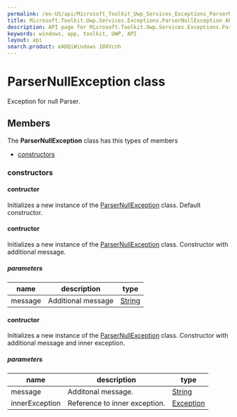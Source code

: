 ```yaml
---
permalink: /en-US/api/Microsoft_Toolkit_Uwp_Services_Exceptions_ParserNullException.htm
title: Microsoft.Toolkit.Uwp.Services.Exceptions.ParserNullException API 
description: API page for Microsoft.Toolkit.Uwp.Services.Exceptions.ParserNullException
keywords: windows, app, toolkit, UWP, API
layout: api
search.product: eADQiWindows 10XVcnh
---
```



# ParserNullException class

Exception for null Parser.

## Members

The **ParserNullException** class has this types of members

* [constructors](#constructors)

### constructors

#### contructor

Initializes a new instance of the [ParserNullException](Microsoft_Toolkit_Uwp_Services_Exceptions_ParserNullException.htm) class. Default constructor.



#### contructor

Initializes a new instance of the [ParserNullException](Microsoft_Toolkit_Uwp_Services_Exceptions_ParserNullException.htm) class. Constructor with additional message.

##### parameters



| name | description | type || --- | --- | --- || message | Additional message | [String](https://msdn.microsoft.com/library/windows/apps/System.String) |


#### contructor

Initializes a new instance of the [ParserNullException](Microsoft_Toolkit_Uwp_Services_Exceptions_ParserNullException.htm) class. Constructor with additional message and inner exception.

##### parameters



| name | description | type || --- | --- | --- || message | Additonal message. | [String](https://msdn.microsoft.com/library/windows/apps/System.String) || innerException | Reference to inner exception. | [Exception](https://msdn.microsoft.com/library/windows/apps/System.Exception) |


